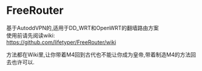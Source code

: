 FreeRouter
==========

基于AutoddVPN的,适用于DD_WRT和OpenWRT的翻墙路由方案  
使用前请先阅读wiki:  
https://github.com/lifetyper/FreeRouter/wiki

方法都在Wiki里,让你带着M4回到古代也不能让你成为皇帝,带着制造M4的方法回去也许可以.
